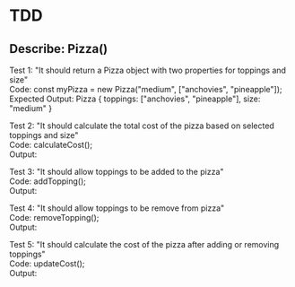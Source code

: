 # TDD 
## Describe: Pizza()
Test 1: "It should return a Pizza object with two properties for toppings and size"\
Code: const myPizza = new Pizza("medium", ["anchovies", "pineapple"]);\
Expected Output: Pizza { toppings: ["anchovies", "pineapple"], size: "medium" }

Test 2: "It should calculate the total cost of the pizza based on selected toppings and size"\
Code: calculateCost();\
Output: 

Test 3: "It should allow toppings to be added to the pizza"\
Code: addTopping();\
Output: 

Test 4: "It should allow toppings to be remove from pizza"\
Code: removeTopping();\
Output:

Test 5: "It should calculate the cost of the pizza after adding or removing toppings"\
Code: updateCost();\
Output:
